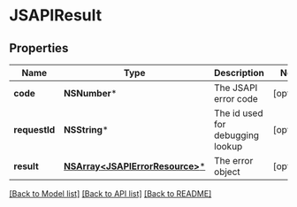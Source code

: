 # JSAPIResult

## Properties
Name | Type | Description | Notes
------------ | ------------- | ------------- | -------------
**code** | **NSNumber*** | The JSAPI error code | [optional] 
**requestId** | **NSString*** | The id used for debugging lookup | [optional] 
**result** | [**NSArray&lt;JSAPIErrorResource&gt;***](JSAPIErrorResource.md) | The error object | [optional] 

[[Back to Model list]](../README.md#documentation-for-models) [[Back to API list]](../README.md#documentation-for-api-endpoints) [[Back to README]](../README.md)


